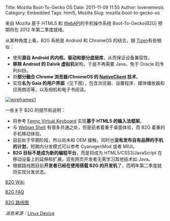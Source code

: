 Title: Mozilla Boot-To-Gecko OS
Date: 2011-11-09 11:55
Author: lovenemesis
Category: Embedded
Tags: html5, Mozilla
Slug: mozilla-boot-to-gecko-os

来自 Mozilla 基于 HTML5 和
[WebAPI](http://linuxtoy.org/archives/mozilla-webapi.html)的手机操作系统
Boot-To-Gecko(B2G) 预期将在 2012 年第二季度就绪。

从某种角度上看，B2G 系统是 Android 和 ChromeOS 的结合，跟
[Tizen](http://linuxtoy.org/archives/linux-meego-tizen.html)有些相似：

-   使用**源自 Android 的内核、驱动和部分底层库**，从而保证设备兼容性。
-   **移除 Android 的 Dalvik 虚拟机**架构，于是不再需要 Java，免于
    Oracle 的专利纠纷。
-   将**部分融合 Chrome 浏览器/ChromeOS 的
    [NativeClient](http://linuxtoy.org/archives/google-chrome-14-beta.html)
    技术**。
-   实现**名为 Gaia
    的用户界面**（见下图），包含浏览器、设置程序、媒体播放器和应用商店等，以及相机和电子书阅读。

[![](http://linuxtoy.org/img/2011/11/wireframes1.png "wireframes1")](http://linuxtoy.org/img/2011/11/wireframes1.png)

一些关于 B2G 的细节和说明：

-   将参考 [Fennc Virtual
    Keyboard](https://addons.mozilla.org/en-US/mobile/addon/virtual-keyboard-for-fennec/)
    实现**基于 HTML5 的输入法框架**。
-   与 [Webian Shell](http://linuxtoy.org/archives/webian-shell.html)
    有很多共通之处，但是前者着重于桌面体验，而 B2G 着重的手机移动体验。
-   目前处于早期阶段，所以尚未和 OEM
    接触，同时也**没有发布自有品牌的手机的计划**，短期内分发模式可以参考
    CyanogenMod 或者 MIUI。
-   **B2G 目标不是成为新的编程平台**，而是将成为 HTML5/CSS3/JavaScript
    在移动设备上的延伸和扩展，现有网页开发者无需学习其他技术如 Java。
-   根据路线图目前**开发者已经在使用搭载 B2G
    的开发机**了，而明年第二季度就将实现分发状态。

[B2G Wiki](https://wiki.mozilla.org/B2G/)

[B2G FAQ](https://wiki.mozilla.org/B2G/FAQ)

[B2G 路线图](https://wiki.mozilla.org/B2G/Roadmap)

*消息来源：*[Linux
Device](http://www.linuxfordevices.com/c/a/News/Mozilla-Boot-to-Gecko-roadmap-released-plus-Firefox-8/?kc=rss)
